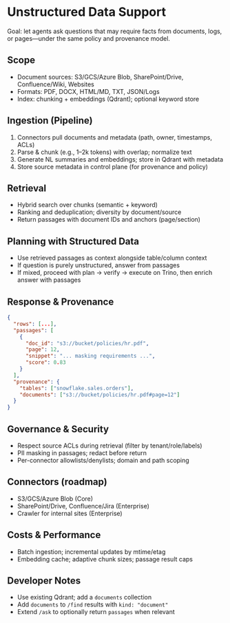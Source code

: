 # Unstructured Data Support

Goal: let agents ask questions that may require facts from documents, logs, or pages—under the same policy and provenance model.

## Scope
- Document sources: S3/GCS/Azure Blob, SharePoint/Drive, Confluence/Wiki, Websites
- Formats: PDF, DOCX, HTML/MD, TXT, JSON/Logs
- Index: chunking + embeddings (Qdrant); optional keyword store

## Ingestion (Pipeline)
1. Connectors pull documents and metadata (path, owner, timestamps, ACLs)
2. Parse & chunk (e.g., 1–2k tokens) with overlap; normalize text
3. Generate NL summaries and embeddings; store in Qdrant with metadata
4. Store source metadata in control plane (for provenance and policy)

## Retrieval
- Hybrid search over chunks (semantic + keyword)
- Ranking and deduplication; diversity by document/source
- Return passages with document IDs and anchors (page/section)

## Planning with Structured Data
- Use retrieved passages as context alongside table/column context
- If question is purely unstructured, answer from passages
- If mixed, proceed with plan → verify → execute on Trino, then enrich answer with passages

## Response & Provenance
```json
{
  "rows": [...],
  "passages": [
    {
      "doc_id": "s3://bucket/policies/hr.pdf",
      "page": 12,
      "snippet": "... masking requirements ...",
      "score": 0.83
    }
  ],
  "provenance": {
    "tables": ["snowflake.sales.orders"],
    "documents": ["s3://bucket/policies/hr.pdf#page=12"]
  }
}
```

## Governance & Security
- Respect source ACLs during retrieval (filter by tenant/role/labels)
- PII masking in passages; redact before return
- Per-connector allowlists/denylists; domain and path scoping

## Connectors (roadmap)
- S3/GCS/Azure Blob (Core)
- SharePoint/Drive, Confluence/Jira (Enterprise)
- Crawler for internal sites (Enterprise)

## Costs & Performance
- Batch ingestion; incremental updates by mtime/etag
- Embedding cache; adaptive chunk sizes; passage result caps

## Developer Notes
- Use existing Qdrant; add a `documents` collection
- Add `documents` to `/find` results with `kind: "document"`
- Extend `/ask` to optionally return `passages` when relevant
